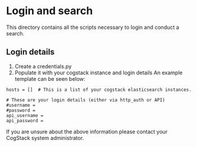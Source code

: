 
# Login and search
This directory contains all the scripts necessary to login and conduct a search.

## Login details
1. Create a credentials.py
2. Populate it with your cogstack instance and login details
An example template can be seen below:
```
hosts = []  # This is a list of your cogstack elasticsearch instances.

# These are your login details (either via http_auth or API)
#username = 
#password = 
api_username = 
api_password = 
```

If you are unsure about the above information please contact your CogStack
system administrator.

